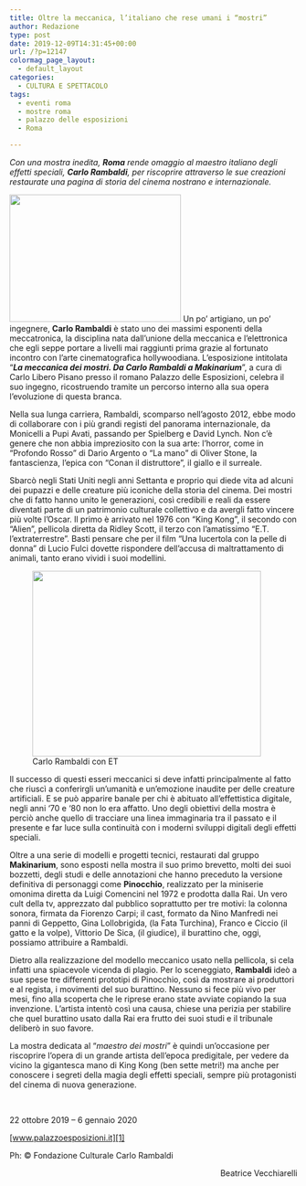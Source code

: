 ```yaml
---
title: Oltre la meccanica, l’italiano che rese umani i “mostri”
author: Redazione
type: post
date: 2019-12-09T14:31:45+00:00
url: /?p=12147
colormag_page_layout:
  - default_layout
categories:
  - CULTURA E SPETTACOLO
tags:
  - eventi roma
  - mostre roma
  - palazzo delle esposizioni
  - Roma

---
```

_Con una mostra inedita, **Roma** rende omaggio al maestro italiano degli effetti speciali, **Carlo Rambaldi**, per riscoprire attraverso le sue creazioni restaurate una pagina di storia del cinema nostrano e internazionale._

<img decoding="async" loading="lazy" class="size-medium wp-image-12149 alignleft" src="https://progressonline.it/wp-content/uploads/2019/11/DSC5502-300x223.jpg" alt="" width="300" height="223" /> Un po’ artigiano, un po’ ingegnere, **Carlo Rambaldi** è stato uno dei massimi esponenti della meccatronica, la disciplina nata dall’unione della meccanica e l’elettronica che egli seppe portare a livelli mai raggiunti prima grazie al fortunato incontro con l’arte cinematografica hollywoodiana. L’esposizione intitolata “_**La meccanica dei mostri. Da Carlo Rambaldi a Makinarium**_”, a cura di Carlo Libero Pisano presso il romano Palazzo delle Esposizioni, celebra il suo ingegno, ricostruendo tramite un percorso interno alla sua opera l’evoluzione di questa branca.

Nella sua lunga carriera, Rambaldi, scomparso nell’agosto 2012, ebbe modo di collaborare con i più grandi registi del panorama internazionale, da Monicelli a Pupi Avati, passando per Spielberg e David Lynch. Non c’è genere che non abbia impreziosito con la sua arte: l’horror, come in “Profondo Rosso” di Dario Argento o “La mano” di Oliver Stone, la fantascienza, l’epica con “Conan il distruttore”, il giallo e il surreale.

Sbarcò negli Stati Uniti negli anni Settanta e proprio qui diede vita ad alcuni dei pupazzi e delle creature più iconiche della storia del cinema. Dei mostri che di fatto hanno unito le generazioni, così credibili e reali da essere diventati parte di un patrimonio culturale collettivo e da avergli fatto vincere più volte l’Oscar. Il primo è arrivato nel 1976 con “King Kong”, il secondo con “Alien”, pellicola diretta da Ridley Scott, il terzo con l’amatissimo “E.T. l’extraterrestre”. Basti pensare che per il film “Una lucertola con la pelle di donna” di Lucio Fulci dovette rispondere dell’accusa di maltrattamento di animali, tanto erano vividi i suoi modellini.

<figure id="attachment_12148" aria-describedby="caption-attachment-12148" style="width: 400px" class="wp-caption alignright"><img decoding="async" loading="lazy" class="wp-image-12148" src="https://progressonline.it/wp-content/uploads/2019/11/Carlo-Rambaldi-con-ET-300x244.jpg" alt="" width="400" height="325" /><figcaption id="caption-attachment-12148" class="wp-caption-text">Carlo Rambaldi con ET</figcaption></figure>

Il successo di questi esseri meccanici si deve infatti principalmente al fatto che riuscì a conferirgli un’umanità e un’emozione inaudite per delle creature artificiali. E se può apparire banale per chi è abituato all’effettistica digitale, negli anni ‘70 e ‘80 non lo era affatto. Uno degli obiettivi della mostra è perciò anche quello di tracciare una linea immaginaria tra il passato e il presente e far luce sulla continuità con i moderni sviluppi digitali degli effetti speciali.

Oltre a una serie di modelli e progetti tecnici, restaurati dal gruppo **Makinarium**, sono esposti nella mostra il suo primo brevetto, molti dei suoi bozzetti, degli studi e delle annotazioni che hanno preceduto la versione definitiva di personaggi come **Pinocchio**, realizzato per la miniserie omonima diretta da Luigi Comencini nel 1972 e prodotta dalla Rai. Un vero cult della tv, apprezzato dal pubblico soprattutto per tre motivi: la colonna sonora, firmata da Fiorenzo Carpi; il cast, formato da Nino Manfredi nei panni di Geppetto, Gina Lollobrigida, (la Fata Turchina), Franco e Ciccio (il gatto e la volpe), Vittorio De Sica, (il giudice), il burattino che, oggi, possiamo attribuire a Rambaldi.

Dietro alla realizzazione del modello meccanico usato nella pellicola, si cela infatti una spiacevole vicenda di plagio. Per lo sceneggiato, **Rambaldi** ideò a sue spese tre differenti prototipi di Pinocchio, così da mostrare ai produttori e al regista, i movimenti del suo burattino. Nessuno si fece più vivo per mesi, fino alla scoperta che le riprese erano state avviate copiando la sua invenzione. L’artista intentò così una causa, chiese una perizia per stabilire che quel burattino usato dalla Rai era frutto dei suoi studi e il tribunale deliberò in suo favore.

La mostra dedicata al “_maestro dei mostri_” è quindi un’occasione per riscoprire l’opera di un grande artista dell’epoca predigitale, per vedere da vicino la gigantesca mano di King Kong (ben sette metri!) ma anche per conoscere i segreti della magia degli effetti speciali, sempre più protagonisti del cinema di nuova generazione.

&nbsp;

22 ottobre 2019 – 6 gennaio 2020

[www.palazzoesposizioni.it][1]

Ph: © Fondazione Culturale Carlo Rambaldi

<p style="text-align: right;">
  Beatrice Vecchiarelli
</p>

 [1]: https://www.palazzoesposizioni.it/